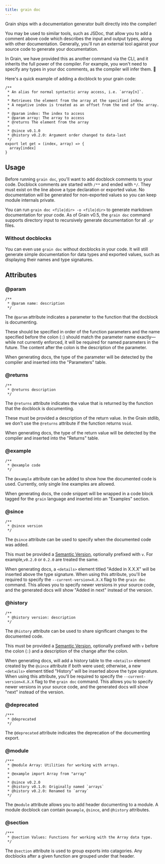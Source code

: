 ```yaml
---
title: grain doc
---
```


Grain ships with a documentation generator built directly into the compiler!

You may be used to similar tools, such as JSDoc, that allow you to add a comment above code which describes the input and output types, along with other documentation. Generally, you'll run an external tool against your source code to generate your documentation.

In Grain, we have provided this as another command via the CLI, and it inherits the full power of the compiler. For example, you won't need to specify any types in your doc comments, as the compiler will infer them. 🎉

Here's a quick example of adding a docblock to your grain code:
```gr
/**
 * An alias for normal syntactic array access, i.e. `array[n]`.
 *
 * Retrieves the element from the array at the specified index.
 * A negative index is treated as an offset from the end of the array.
 *
 * @param index: The index to access
 * @param array: The array to access
 * @returns The element from the array
 *
 * @since v0.1.0
 * @history v0.2.0: Argument order changed to data-last
 */
export let get = (index, array) => {
  array[index]
}
```

## Usage

Before running `grain doc`, you'll want to add docblock comments to your code. Docblock comments are started with `/**` and ended with `*/`. They must exist on the line above a type declaration or exported value. No documentation will be generated for non-exported values so you can keep module internals private.

You can run `grain doc <file|dir> -o <file|dir>` to generate markdown documentation for your code. As of Grain v0.5, the `grain doc` command supports directory input to recursively generate documentation for all `.gr` files.

### Without docblocks

You can even use `grain doc` without docblocks in your code. It will still generate simple documentation for data types and exported values, such as displaying their names and type signatures.

## Attributes

### @param

```gr
/**
 * @param name: description
 */
```
The `@param` attribute indicates a parameter to the function that the docblock is documenting.

These should be specified in order of the function parameters and the name specified before the colon (`:`) should match the parameter name exactly—while not currently enforced, it will be required for named parameters in the future. The content after the colon is the description of the parameter.

When generating docs, the type of the parameter will be detected by the compiler and inserted into the "Parameters" table.

### @returns

```gr
/**
 * @returns description
 */
```

The `@returns` attribute indicates the value that is returned by the function that the docblock is documenting.

These must be provided a description of the return value. In the Grain stdlib, we don't use the `@returns` attribute if the function returns `Void`.

When generating docs, the type of the return value will be detected by the compiler and inserted into the "Returns" table.

### @example

```gr
/**
 * @example code
 */
```

The `@example` attribute can be added to show how the documented code is used. Currently, only single line examples are allowed.

When generating docs, the code snippet will be wrapped in a code block tagged for the `grain` language and inserted into an "Examples" section.

### @since

```gr
/**
 * @since version
 */
```

The `@since` attribute can be used to specify when the documented code was added.

This must be provided a [Semantic Version](https://semver.org/), optionally prefixed with `v`. For example,`v0.2.0` or `0.2.0` are treated the same.

When generating docs, a `<details>` element titled "Added in X.X.X" will be inserted above the type signature. When using this attribute, you'll be required to specify the `--current-version=X.X.X` flag to the `grain doc` command. This allows you to specify newer versions in your source code, and the generated docs will show "Added in next" instead of the version.

### @history

```gr
/**
 * @history version: description
 */
```

The `@history` attribute can be used to share significant changes to the documented code.

This must be provided a [Semantic Version](https://semver.org/), optionally prefixed with `v` before the colon (`:`) and a description of the change after the colon.

When generating docs, will add a history table to the `<details>` element created by the `@since` attribute if both were used; otherwise, a new `<details>` element titled  "History" will be inserted above the type signature. When using this attribute, you'll be required to specify the `--current-version=X.X.X` flag to the `grain doc` command. This allows you to specify newer versions in your source code, and the generated docs will show "next" instead of the version.

### @deprecated

```gr
/***
 * @deprecated
 */
```

The `@deprecated` attribute indicates the deprecation of the documenting export.

### @module

```gr
/***
 * @module Array: Utilities for working with arrays.
 *
 * @example import Array from "array"
 *
 * @since v0.2.0
 * @history v0.1.0: Originally named `arrays`
 * @history v0.2.0: Renamed to `array`
 */
```

The `@module` attribute allows you to add header documenting to a module. A module docblock can contain `@example`, `@since`, and `@history` attributes.

### @section

```gr
/***
 * @section Values: Functions for working with the Array data type.
 */
```

The `@section` attribute is used to group exports into catagories. Any docblocks after a given function are grouped under that header.
